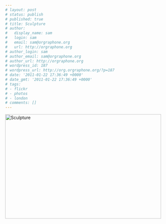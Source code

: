 ```yaml
---
# layout: post
# status: publish
# published: true
# title: Sculpture
# author:
#   display_name: sam
#   login: sam
#   email: sam@orgraphone.org
#   url: http://orgraphone.org
# author_login: sam
# author_email: sam@orgraphone.org
# author_url: http://orgraphone.org
# wordpress_id: 187
# wordpress_url: http://org.orgraphone.org/?p=187
# date: '2011-01-22 17:36:49 +0000'
# date_gmt: '2011-01-22 17:36:49 +0000'
# tags:
# - flickr
# - photos
# - london
# comments: []
---
```

<p>﻿﻿﻿﻿<a href="http://www.flickr.com/photos/pikesley/2639850887/" title="Sculpture by Sam Wise, on Flickr"><img src="http://farm4.static.flickr.com/3159/2639850887_97dc11ca70.jpg" width="500" height="334" alt="Sculpture" /></a></p>
